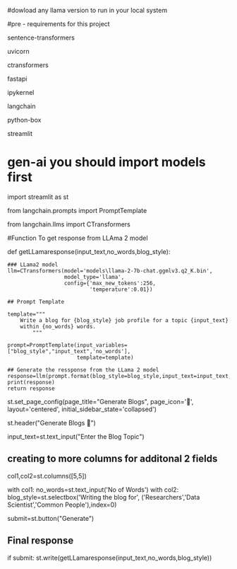 #dowload any llama version to run in your local system 




#pre - requirements for this project

sentence-transformers

uvicorn

ctransformers 

fastapi

ipykernel

langchain

python-box

streamlit


# gen-ai you should import models first

import streamlit as st

from langchain.prompts import PromptTemplate

from langchain.llms import CTransformers

#Function To get response from LLAma 2 model

def getLLamaresponse(input_text,no_words,blog_style):

    ### LLama2 model
    llm=CTransformers(model='models\llama-2-7b-chat.ggmlv3.q2_K.bin',
                      model_type='llama',
                      config={'max_new_tokens':256,
                              'temperature':0.01})
    
    ## Prompt Template

    template="""
        Write a blog for {blog_style} job profile for a topic {input_text}
        within {no_words} words.
            """
    
    prompt=PromptTemplate(input_variables=["blog_style","input_text",'no_words'],
                          template=template)
    
    ## Generate the ressponse from the LLama 2 model
    response=llm(prompt.format(blog_style=blog_style,input_text=input_text,no_words=no_words))
    print(response)
    return response






st.set_page_config(page_title="Generate Blogs",
                    page_icon='🤖',
                    layout='centered',
                    initial_sidebar_state='collapsed')

st.header("Generate Blogs 🤖")

input_text=st.text_input("Enter the Blog Topic")

## creating to more columns for additonal 2 fields

col1,col2=st.columns([5,5])

with col1:
    no_words=st.text_input('No of Words')
with col2:
    blog_style=st.selectbox('Writing the blog for',
                            ('Researchers','Data Scientist','Common People'),index=0)
    
submit=st.button("Generate")

## Final response
if submit:
    st.write(getLLamaresponse(input_text,no_words,blog_style))
